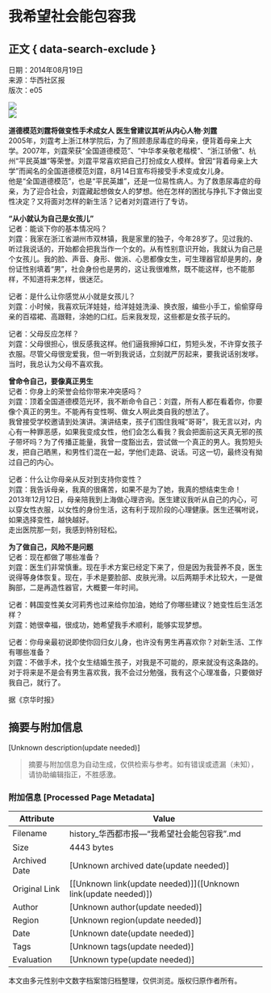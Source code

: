 # 我希望社会能包容我

## 正文 { data-search-exclude }


日期：2014年08月19日  
来源：华西社区报  
版次：e05

![](/hxdsb/20140819/m_45e62e5b99dd873ac508123b6a2c17b2.jpg)  
![](/hxdsb/20140819/m_05de5fca496bb48a60e8c77a56eff8b3.jpg)  

**道德模范刘霆将做变性手术成女人 医生曾建议其听从内心人物·刘霆**   
2005年，刘霆考上浙江林学院后，为了照顾患尿毒症的母亲，便背着母亲上大学。2007年，刘霆荣获“全国道德模范”、“中华孝亲敬老楷模”、“浙江骄傲”、杭州“平民英雄”等荣誉。刘霆平常喜欢把自己打扮成女人模样。曾因“背着母亲上大学”而闻名的全国道德模范刘霆，8月14日宣布将接受手术变成女儿身。   
他是“全国道德模范”，也是“平民英雄”，还是一位易性病人。为了救患尿毒症的母亲，为了迎合社会，刘霆藏起想做女人的梦想。他在怎样的困扰与挣扎下才做出变性决定？又将面对怎样的新生活？记者对刘霆进行了专访。

**“从小就认为自己是女孩儿”**  
记者：能谈下你的基本情况吗？  
刘霆：我家在浙江省湖州市双林镇，我是家里的独子，今年28岁了。见过我的、听过我说话的，开始都会把我当作一个女的。从有性别意识开始，我就认为自己是个女孩儿。我的脸、声音、身形、做派、心思都像女生，可生理器官却是男的，身份证性别填着“男”，社会身份也是男的，这让我很难熬，既不能这样，也不能那样，不知道将来怎样，很迷茫。  

记者：是什么让你感觉从小就是女孩儿？  
刘霆：小时候，我喜欢玩洋娃娃，给洋娃娃洗澡、换衣服，编些小手工，偷偷穿母亲的百褶裙、高跟鞋，涂她的口红。后来我发现，这些都是女孩子玩的。  

记者：父母反应怎样？  
刘霆：父母很担心，很反感我这样。他们逼我擦掉口红，剪短头发，不许穿女孩子衣服。尽管父母很宠爱我，但一听到我说话，立刻就严厉起来，要我说话别发嗲。当时，我总认为父母不喜欢我。

**曾命令自己，要像真正男生**  
记者：你身上的荣誉会给你带来冲突感吗？  
刘霆：顶着全国道德模范光环，我不断命令自己：刘霆，所有人都在看着你，你要像个真正的男生。不能再有变性啊、做女人啊此类自我的想法了。  
我曾接受学校邀请到处演讲。演讲结束，孩子们围住我喊“哥哥”，我无言以对，内心有一种罪恶感，如果我变成女性，他们会怎么看我？我会把面前这天真无邪的孩子带坏吗？为了传播正能量，我曾一度豁出去，尝试做一个真正的男人。我剪短头发，把自己晒黑，和男性们混在一起，学他们走路、说话。可这一切，最终没有拗过自己的内心。  

记者：什么让你母亲从反对到支持你变性？  
刘霆：我告诉母亲，我真的很痛苦，如果不是为了她，我真的想结束生命！  
2013年12月12日，母亲陪我到上海做心理咨询。医生建议我听从自己的内心，可以穿女性衣服，以女性的身份生活，这有利于现阶段的心理健康。医生还嘱咐说，如果选择变性，越快越好。  
走出医院那一刻，我感到特别轻松。

**为了做自己，风险不是问题**  
记者：现在都做了哪些准备？  
刘霆：医生们非常慎重。现在手术方案已经定下来了，但是因为我营养不良，医生说得等身体恢复。现在，手术是要脸部、皮肤光滑。以后两期手术比较大，一是做胸部，二是再造性器官，大概要一年时间。  

记者：韩国变性美女河莉秀也过来给你加油，她给了你哪些建议？她变性后生活怎样？  
刘霆：她很幸福，很成功，她希望我手术顺利，能够实现梦想。  

记者：你母亲最初说即使你回归女儿身，也许没有男生再喜欢你？对新生活、工作有哪些准备？  
刘霆：不做手术，找个女生结婚生孩子，对我是不可能的，原来就没有这条路的。对于将来是不是会有男生喜欢我，我不会过分勉强，我有这个心理准备，只要做好我自己，就行了。  

据《京华时报》
<!-- tcd_original_link https://history.thecover.cn/shtml/hxdsb/20140819/232229.shtml -->


## 摘要与附加信息

<!-- tcd_abstract -->
[Unknown description(update needed)]
<!-- tcd_abstract_end -->

> 摘要与附加信息为自动生成，仅供检索与参考。如有错误或遗漏（未知），请协助编辑指正，不胜感激。

### 附加信息 [Processed Page Metadata]

| Attribute       | Value                                  |
|-----------------|----------------------------------------|
| Filename        | history_华西都市报—“我希望社会能包容我”.md                             |
| Size            | 4443 bytes                           |
| Archived Date   | [Unknown archived date(update needed)]                             |
| Original Link   | [[Unknown link(update needed)]]([Unknown link(update needed)])                       |
| Author          | [Unknown author(update needed)]                               |
| Region          | [Unknown region(update needed)]                               |
| Date            | [Unknown date(update needed)]                                 |
| Tags            | [Unknown tags(update needed)]                                 |
| Evaluation            | [Unknown type(update needed)]                                 |
<!-- tcd_table_end -->

本文由多元性别中文数字档案馆归档整理，仅供浏览。版权归原作者所有。
